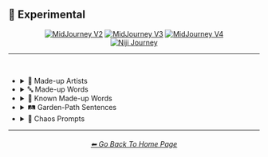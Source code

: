 <h2>🧪 Experimental</h2>

<div align="center">

[<img src="/Images/Repo_Parts/Buttons/Version_Buttons/button_version_V2_inactive_third.webp?raw=true" alt="MidJourney V2" height="64" />](/Pages/MJ_V2/Style_Pages/Sphere/Experimental.md)
[<img src="/Images/Repo_Parts/Buttons/Version_Buttons/button_version_V3_inactive_third.webp?raw=true" alt="MidJourney V3" height="64" />](/Pages/MJ_V3/Style_Pages/Just_The_Style/Experimental.md)
[<img src="/Images/Repo_Parts/Buttons/Version_Buttons/button_version_V4_active_third.webp?raw=true" alt="MidJourney V4" height="64" />](/Pages/MJ_V4/Style_Pages/Just_The_Style/Experimental.md)
<br>
[<img src="/Images/Repo_Parts/Buttons/Version_Buttons/button_version_niji_inactive_full.webp?raw=true" alt="Niji Journey" height="64" />](/Pages/Niji_Journey/Niji_V4/Style_Pages/Experimental.md)


</div>

<hr>
<br>


- <details><summary>📔 Made-up Artists</summary><p><div align="center">

	| Painted by Vincent Bob Gray | Painted by Redrick J Hubedrin | Painted by Leandrew Bengolstein |
	| :-: | :-: | :-: |
	| <img src="/Images/MJ_V4/V4_Alpha_3.5/Midjourney_Styles/Experimental/Made_Up_Artists/Painted_by_Vincent_Bob_Gray.webp?raw=true" width="256" /> | <img src="/Images/MJ_V4/V4_Alpha_3.5/Midjourney_Styles/Experimental/Made_Up_Artists/Painted_by_Redrick_J_Hubedrin.webp?raw=true" width="256" /> | <img src="/Images/MJ_V4/V4_Alpha_3.5/Midjourney_Styles/Experimental/Made_Up_Artists/Painted_by_Leandrew_Bengolstein.webp?raw=true" width="256" /> |
	
	<br>
	
	| Art by Rickolas Veneyfield | Art by Gandelif Jamarison |
	| :-: | :-: |
	| <img src="/Images/MJ_V4/V4_Alpha_3.5/Midjourney_Styles/Experimental/Made_Up_Artists/Art_by_Rickolas_Veneyfield.webp?raw=true" width="256" /> | <img src="/Images/MJ_V4/V4_Alpha_3.5/Midjourney_Styles/Experimental/Made_Up_Artists/Art_by_Gandelif_Jamarison.webp?raw=true" width="256" /> |

  </div></p></details>



- <details><summary>🔤 Made-up Words</summary><p><div align="center">

	| Flash-Traced | Glimmer-Traced | Halometric Patterns |
	| :-: | :-: | :-: |
	| <img src="/Images/MJ_V4/V4_Alpha_3.5/Midjourney_Styles/Experimental/Made_Up_Words/Flash-Traced.webp?raw=true" width="256" /> | <img src="/Images/MJ_V4/V4_Alpha_3.5/Midjourney_Styles/Experimental/Made_Up_Words/Glimmer-Traced.webp?raw=true" width="256" /> | <img src="/Images/MJ_V4/V4_Alpha_3.5/Midjourney_Styles/Experimental/Made_Up_Words/Halometric_Patterns.webp?raw=true" width="256" /> |
	
	<br>
	
	| Lumametric  | Nortonious |
	| :-: | :-: |
	| <img src="/Images/MJ_V4/V4_Alpha_3.5/Midjourney_Styles/Experimental/Made_Up_Words/Lumametric.webp?raw=true" width="256" /> | <img src="/Images/MJ_V4/V4_Alpha_3.5/Midjourney_Styles/Experimental/Made_Up_Words/Nortonious.webp?raw=true" width="256" /> |
	
	<br>
	
	| Proporastable | Prospeartented |
	| :-: | :-: |
	| <img src="/Images/MJ_V4/V4_Alpha_3.5/Midjourney_Styles/Experimental/Made_Up_Words/Proporastable.webp?raw=true" width="256" /> | <img src="/Images/MJ_V4/V4_Alpha_3.5/Midjourney_Styles/Experimental/Made_Up_Words/Prospeartented.webp?raw=true" width="256" /> |
	
	<br>
	
	| Psychromvolucence | Shimmavolucent | Transchromacy |
	| :-: | :-: | :-: |
	| <img src="/Images/MJ_V4/V4_Alpha_3.5/Midjourney_Styles/Experimental/Made_Up_Words/Psychromvolucence.webp?raw=true" width="256" /> | <img src="/Images/MJ_V4/V4_Alpha_3.5/Midjourney_Styles/Experimental/Made_Up_Words/Shimmavolucent.webp?raw=true" width="256" /> | <img src="/Images/MJ_V4/V4_Alpha_3.5/Midjourney_Styles/Experimental/Made_Up_Words/Transchromacy.webp?raw=true" width="256" /> |

	<br>
	
	| Origummy |
	| :-: |
	| <img src="/Images/MJ_V4/V4_Alpha_3.5/Midjourney_Styles/Experimental/Made_Up_Words/Origummy.webp?raw=true" width="256" /> |

  </div></p></details>



- <details><summary>📓 Known Made-up Words</summary><p><div align="center">

	| Supercalifragilisticexpialidocious | Fiddlededee |
	| :-: | :-: |
	| <img src="/Images/MJ_V4/V4_Alpha_3.5/Midjourney_Styles/Experimental/Made_Up_Words/Supercalifragilisticexpialidocious.webp?raw=true" width="256" /> | <img src="/Images/MJ_V4/V4_Alpha_3.5/Midjourney_Styles/Experimental/Made_Up_Words/Fiddlededee.webp?raw=true" width="256" /> |

  </div></p></details>


- <details><summary>🛤 Garden-Path Sentences</summary><p><div align="center">

	| The horse raced past the barn fell |
	| :-: |
	| <img src="/Images/MJ_V4/V4_Alpha_3.5/Garden-Path_Sentences/The_horse_raced_past_the_barn_fell.webp?raw=true" width="256" /> |

	<br>

	| The cotton clothing is made of grows in Mississippi |
	| :-: |
	| <img src="/Images/MJ_V4/V4_Alpha_3.5/Garden-Path_Sentences/The_cotton_clothing_is_made_of_grows_in_Mississippi.webp?raw=true" width="256" /> |

	<br>

	| We painted the wall with cracks |
	| :-: |
	| <img src="/Images/MJ_V4/V4_Alpha_3.5/Garden-Path_Sentences/We_painted_the_wall_with_cracks.webp?raw=true" width="256" /> |

	<br>

	| The man who hunts ducks out on weekends |
	| :-: |
	| <img src="/Images/MJ_V4/V4_Alpha_3.5/Garden-Path_Sentences/The_man_who_hunts_ducks_out_on_weekends.webp?raw=true" width="256" /> |

	<br>

	| When Fred eats food gets thrown |
	| :-: |
	| <img src="/Images/MJ_V4/V4_Alpha_3.5/Garden-Path_Sentences/When_Fred_eats_food_gets_thrown.webp?raw=true" width="256" /> |

	<br>

	| Mary gave the child the dog bit a Band-Aid |
	| :-: |
	| <img src="/Images/MJ_V4/V4_Alpha_3.5/Garden-Path_Sentences/Mary_gave_the_child_the_dog_bit_a_Band-Aid.webp?raw=true" width="256" /> |

	<br>

	| The raft floated down the river sank |
	| :-: |
	| <img src="/Images/MJ_V4/V4_Alpha_3.5/Garden-Path_Sentences/The_raft_floated_down_the_river_sank.webp?raw=true" width="256" /> |

	<br>

	| The complex houses married and single soldiers and their families |
	| :-: |
	| <img src="/Images/MJ_V4/V4_Alpha_3.5/Garden-Path_Sentences/The_complex_houses_married_and_single_soldiers_and_.webp?raw=true" width="256" /> |

  </div></p></details>


- <details><summary>🔣 Chaos Prompts</summary><p><div align="center">

	| qwje90qhj329r |
	| :-: |
	| <img src="/Images/MJ_V4/V4_Alpha_3.5/Midjourney_Styles/Experimental/Chaos_Prompts/qwje90qhj329r.webp?raw=true" width="256" /> |

  </div></p></details>


<hr><!--------------->
<div align="center">
<h6><a href="/README.md">⬅ Go Back To Home Page</a></h6>
</div>